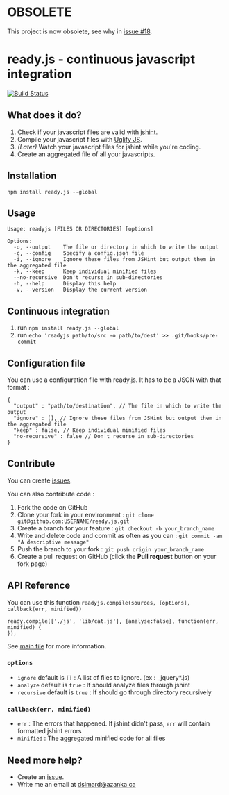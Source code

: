# OBSOLETE

This project is now obsolete, see why in [issue #18](https://github.com/dsimard/ready.js/issues/18).

# ready.js - continuous javascript integration

[![Build Status](https://travis-ci.org/dsimard/ready.js.png?branch=master)](https://travis-ci.org/dsimard/ready.js)

## What does it do?
1. Check if your javascript files are valid with [jshint](http://www.jshint.com/).
2. Compile your javascript files with [Uglify JS](http://marijnhaverbeke.nl/uglifyjs).
3. _(Later)_ Watch your javascript files for jshint while you're coding.
4. Create an aggregated file of all your javascripts.

## Installation

`npm install ready.js --global`

## Usage

    Usage: readyjs [FILES OR DIRECTORIES] [options]

    Options:
      -o, --output    The file or directory in which to write the output                                
      -c, --config    Specify a config.json file                                           
      -i, --ignore    Ignore these files from JSHint but output them in the aggregated file
      -k, --keep      Keep individual minified files                                       
      --no-recursive  Don't recurse in sub-directories                                     
      -h, --help      Display this help                                                    
      -v, --version   Display the current version
      

## Continuous integration
1. run `npm install ready.js --global`
2. run `echo 'readyjs path/to/src -o path/to/dest' >> .git/hooks/pre-commit`

## Configuration file

You can use a configuration file with ready.js. It has to be a JSON with that format :

    {
      "output" : "path/to/destination", // The file in which to write the output
      "ignore" : [], // Ignore these files from JSHint but output them in the aggregated file
      "keep" : false, // Keep individual minified files
      "no-recursive" : false // Don't recurse in sub-directories
    }
    
## Contribute

You can create [issues](https://github.com/dsimard/ready.js/issues).

You can also contribute code :

1. Fork the code on GitHub
2. Clone your fork in your environment : `git clone git@github.com:USERNAME/ready.js.git`
3. Create a branch for your feature : `git checkout -b your_branch_name`
4. Write and delete code and commit as often as you can : `git commit -am "A descriptive message"`
5. Push the branch to your fork : `git push origin your_branch_name`
6. Create a pull request on GitHub (click the __Pull request__ button on your fork page)

## API Reference

You can use this function `readyjs.compile(sources, [options], callback(err, minified))`

    ready.compile(['./js', 'lib/cat.js'], {analyse:false}, function(err, minified) {
    });
    
See [main file](http://dsimard.github.com/ready.js/lib/index.coffee.html) for more information.

### `options`
- `ignore` default is `[]` : A list of files to ignore. (ex : _jquery*.js)
- `analyze` default is `true` : If should analyze files through jshint
- `recursive` default is `true` : If should go through directory recursively

### `callback(err, minified)`

- `err` : The errors that happened. If jshint didn't pass, `err` will contain formatted jshint errors
- `minified` : The aggregated minified code for all files

## Need more help?

- Create an [issue](https://github.com/dsimard/ready.js/issues).
- Write me an email at <dsimard@azanka.ca>



